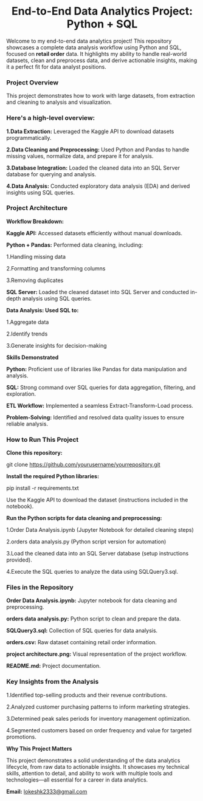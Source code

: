 <h1 align="center">End-to-End Data Analytics Project: Python + SQL</h1>

Welcome to my end-to-end data analytics project! This repository showcases a complete data analysis workflow using Python and SQL, focused on **retail order** data. It highlights my ability to handle real-world datasets, clean and preprocess data, and derive actionable insights, making it a perfect fit for data analyst positions.

**<h3>Project Overview</h3>**

This project demonstrates how to work with large datasets, from extraction and cleaning to analysis and visualization.

**<h3>Here's a high-level overview:</h3>**

**1.Data Extraction:** Leveraged the Kaggle API to download datasets programmatically.

**2.Data Cleaning and Preprocessing:** Used Python and Pandas to handle missing values, normalize data, and prepare it for analysis.

**3.Database Integration:** Loaded the cleaned data into an SQL Server database for querying and analysis.

**4.Data Analysis:** Conducted exploratory data analysis (EDA) and derived insights using SQL queries.

**<h3>Project Architecture</h3>**

**Workflow Breakdown:**

**Kaggle API:** Accessed datasets efficiently without manual downloads.

**Python + Pandas:** Performed data cleaning, including:

1.Handling missing data

2.Formatting and transforming columns

3.Removing duplicates

**SQL Server:** Loaded the cleaned dataset into SQL Server and conducted in-depth analysis using SQL queries.

**Data Analysis: Used SQL to:**

1.Aggregate data

2.Identify trends

3.Generate insights for decision-making

**Skills Demonstrated**

**Python:** Proficient use of libraries like Pandas for data manipulation and analysis.

**SQL:** Strong command over SQL queries for data aggregation, filtering, and exploration.

**ETL Workflow:** Implemented a seamless Extract-Transform-Load process.

**Problem-Solving:** Identified and resolved data quality issues to ensure reliable analysis.

**<h3>How to Run This Project</h3>**

**Clone this repository:**

git clone https://github.com/yourusername/yourrepository.git

**Install the required Python libraries:**

pip install -r requirements.txt

Use the Kaggle API to download the dataset (instructions included in the notebook).

**Run the Python scripts for data cleaning and preprocessing:**

1.Order Data Analysis.ipynb (Jupyter Notebook for detailed cleaning steps)

2.orders data analysis.py (Python script version for automation)

3.Load the cleaned data into an SQL Server database (setup instructions provided).

4.Execute the SQL queries to analyze the data using SQLQuery3.sql.

**<h3>Files in the Repository</h3>**

**Order Data Analysis.ipynb:** Jupyter notebook for data cleaning and preprocessing.

**orders data analysis.py:** Python script to clean and prepare the data.

**SQLQuery3.sql:** Collection of SQL queries for data analysis.

**orders.csv:** Raw dataset containing retail order information.

**project architecture.png:** Visual representation of the project workflow.

**README.md:** Project documentation.

**<h3>Key Insights from the Analysis</h3>**

1.Identified top-selling products and their revenue contributions.

2.Analyzed customer purchasing patterns to inform marketing strategies.

3.Determined peak sales periods for inventory management optimization.

4.Segmented customers based on order frequency and value for targeted promotions.

**Why This Project Matters**

This project demonstrates a solid understanding of the data analytics lifecycle, from raw data to actionable insights. It showcases my technical skills, attention to detail, and ability to work with multiple tools and technologies—all essential for a career in data analytics.




**Email:** lokeshk2333@gmail.com










